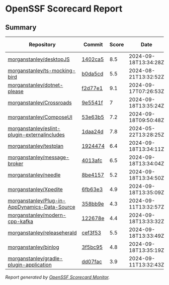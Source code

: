 # OpenSSF Scorecard Report

## Summary

| Repository | Commit | Score | Date | Score Delta | Report | StepSecurity |
| -- | -- | -- | -- | -- | -- | -- |
| [morganstanley/desktopJS](https://github.com/morganstanley/desktopJS) | [1402ca5](https://github.com/morganstanley/desktopJS/commit/1402ca5199dc52a84fa7257216248033c3afa217) | 8.5 | 2024-09-18T13:34:28Z | 0 / [Details](https://ossf.github.io/scorecard-visualizer/#/projects/github.com/morganstanley/desktopJS/compare/1402ca5199dc52a84fa7257216248033c3afa217/1402ca5199dc52a84fa7257216248033c3afa217) | [View](https://ossf.github.io/scorecard-visualizer/#/projects/github.com/morganstanley/desktopJS/commit/1402ca5199dc52a84fa7257216248033c3afa217) | [Fix it](https://app.stepsecurity.io/securerepo?repo=morganstanley/desktopJS) |
| [morganstanley/ts-mocking-bird](https://github.com/morganstanley/ts-mocking-bird) | [b0da5cd](https://github.com/morganstanley/ts-mocking-bird/commit/b0da5cdb8e2a473d2d910f103440a43430e465ca) | 5.5 | 2024-08-21T13:32:52Z | 0 / [Details](https://ossf.github.io/scorecard-visualizer/#/projects/github.com/morganstanley/ts-mocking-bird/compare/b0da5cdb8e2a473d2d910f103440a43430e465ca/b0da5cdb8e2a473d2d910f103440a43430e465ca) | [View](https://ossf.github.io/scorecard-visualizer/#/projects/github.com/morganstanley/ts-mocking-bird/commit/b0da5cdb8e2a473d2d910f103440a43430e465ca) | [Fix it](https://app.stepsecurity.io/securerepo?repo=morganstanley/ts-mocking-bird) |
| [morganstanley/dotnet-please](https://github.com/morganstanley/dotnet-please) | [f2d77e1](https://github.com/morganstanley/dotnet-please/commit/f2d77e14248e63a9cc11dc420300ac6f98cac830) | 9.1 | 2024-09-17T07:26:53Z | 0 / [Details](https://ossf.github.io/scorecard-visualizer/#/projects/github.com/morganstanley/dotnet-please/compare/9071ab5e05b448edb486944e4e00a58531e3ae4d/f2d77e14248e63a9cc11dc420300ac6f98cac830) | [View](https://ossf.github.io/scorecard-visualizer/#/projects/github.com/morganstanley/dotnet-please/commit/f2d77e14248e63a9cc11dc420300ac6f98cac830) | [Fix it](https://app.stepsecurity.io/securerepo?repo=morganstanley/dotnet-please) |
| [morganstanley/Crossroads](https://github.com/morganstanley/Crossroads) | [9e5541f](https://github.com/morganstanley/Crossroads/commit/9e5541f5f9d7ba924ebb185c00ec1523e466aa79) | 7 | 2024-09-18T13:35:24Z | 0.2 / [Details](https://ossf.github.io/scorecard-visualizer/#/projects/github.com/morganstanley/Crossroads/compare/f037cf8fe2749dcbc2c2e41774344a83ec35d14a/9e5541f5f9d7ba924ebb185c00ec1523e466aa79) | [View](https://ossf.github.io/scorecard-visualizer/#/projects/github.com/morganstanley/Crossroads/commit/9e5541f5f9d7ba924ebb185c00ec1523e466aa79) | [Fix it](https://app.stepsecurity.io/securerepo?repo=morganstanley/Crossroads) |
| [morganstanley/ComposeUI](https://github.com/morganstanley/ComposeUI) | [53e63b5](https://github.com/morganstanley/ComposeUI/commit/53e63b5e0ad9702e6dec1d8f6454701a977dd439) | 7.2 | 2024-09-18T09:50:48Z | -0.2 / [Details](https://ossf.github.io/scorecard-visualizer/#/projects/github.com/morganstanley/ComposeUI/compare/26933d3a61c1256451ca63edef2c7a89fe3cd6b7/53e63b5e0ad9702e6dec1d8f6454701a977dd439) | [View](https://ossf.github.io/scorecard-visualizer/#/projects/github.com/morganstanley/ComposeUI/commit/53e63b5e0ad9702e6dec1d8f6454701a977dd439) | [Fix it](https://app.stepsecurity.io/securerepo?repo=morganstanley/ComposeUI) |
| [morganstanley/eslint-plugin-externalincludes](https://github.com/morganstanley/eslint-plugin-externalincludes) | [1daa24d](https://github.com/morganstanley/eslint-plugin-externalincludes/commit/1daa24d376075c08ff6c76142724cfc523026dfc) | 7.8 | 2024-05-22T13:28:25Z | 0 / [Details](https://ossf.github.io/scorecard-visualizer/#/projects/github.com/morganstanley/eslint-plugin-externalincludes/compare/1daa24d376075c08ff6c76142724cfc523026dfc/1daa24d376075c08ff6c76142724cfc523026dfc) | [View](https://ossf.github.io/scorecard-visualizer/#/projects/github.com/morganstanley/eslint-plugin-externalincludes/commit/1daa24d376075c08ff6c76142724cfc523026dfc) | [Fix it](https://app.stepsecurity.io/securerepo?repo=morganstanley/eslint-plugin-externalincludes) |
| [morganstanley/testplan](https://github.com/morganstanley/testplan) | [1924474](https://github.com/morganstanley/testplan/commit/192447421eb609f1d620cc64efee28889215a8e3) | 6.4 | 2024-09-18T13:34:11Z | 0 / [Details](https://ossf.github.io/scorecard-visualizer/#/projects/github.com/morganstanley/testplan/compare/b0c57b2e33e58661734b32440f30a25151990608/192447421eb609f1d620cc64efee28889215a8e3) | [View](https://ossf.github.io/scorecard-visualizer/#/projects/github.com/morganstanley/testplan/commit/192447421eb609f1d620cc64efee28889215a8e3) | [Fix it](https://app.stepsecurity.io/securerepo?repo=morganstanley/testplan) |
| [morganstanley/message-broker](https://github.com/morganstanley/message-broker) | [4013afc](https://github.com/morganstanley/message-broker/commit/4013afc683d5e4ae1a2fd01e4d829b53b2b97c00) | 6.5 | 2024-09-18T13:34:04Z | 0 / [Details](https://ossf.github.io/scorecard-visualizer/#/projects/github.com/morganstanley/message-broker/compare/4013afc683d5e4ae1a2fd01e4d829b53b2b97c00/4013afc683d5e4ae1a2fd01e4d829b53b2b97c00) | [View](https://ossf.github.io/scorecard-visualizer/#/projects/github.com/morganstanley/message-broker/commit/4013afc683d5e4ae1a2fd01e4d829b53b2b97c00) | [Fix it](https://app.stepsecurity.io/securerepo?repo=morganstanley/message-broker) |
| [morganstanley/needle](https://github.com/morganstanley/needle) | [8be4157](https://github.com/morganstanley/needle/commit/8be415743c390ade27ad92cde18f17cbc486701d) | 5.2 | 2024-09-18T13:34:50Z | 0 / [Details](https://ossf.github.io/scorecard-visualizer/#/projects/github.com/morganstanley/needle/compare/8be415743c390ade27ad92cde18f17cbc486701d/8be415743c390ade27ad92cde18f17cbc486701d) | [View](https://ossf.github.io/scorecard-visualizer/#/projects/github.com/morganstanley/needle/commit/8be415743c390ade27ad92cde18f17cbc486701d) | [Fix it](https://app.stepsecurity.io/securerepo?repo=morganstanley/needle) |
| [morganstanley/Xpedite](https://github.com/morganstanley/Xpedite) | [6fb63e3](https://github.com/morganstanley/Xpedite/commit/6fb63e36def7b80316b0977b3609dd6a4eb36f50) | 4.9 | 2024-09-18T13:35:09Z | 0 / [Details](https://ossf.github.io/scorecard-visualizer/#/projects/github.com/morganstanley/Xpedite/compare/306e8801884d0838d8cd77ed3bd4991da71b7c85/6fb63e36def7b80316b0977b3609dd6a4eb36f50) | [View](https://ossf.github.io/scorecard-visualizer/#/projects/github.com/morganstanley/Xpedite/commit/6fb63e36def7b80316b0977b3609dd6a4eb36f50) | [Fix it](https://app.stepsecurity.io/securerepo?repo=morganstanley/Xpedite) |
| [morganstanley/Plug-in-AppDynamics-Data-Source](https://github.com/morganstanley/Plug-in-AppDynamics-Data-Source) | [358bb9e](https://github.com/morganstanley/Plug-in-AppDynamics-Data-Source/commit/358bb9ebe57ece961be43b43130789f15a48d5fe) | 4.3 | 2024-09-11T13:32:57Z | 0 / [Details](https://ossf.github.io/scorecard-visualizer/#/projects/github.com/morganstanley/Plug-in-AppDynamics-Data-Source/compare/358bb9ebe57ece961be43b43130789f15a48d5fe/358bb9ebe57ece961be43b43130789f15a48d5fe) | [View](https://ossf.github.io/scorecard-visualizer/#/projects/github.com/morganstanley/Plug-in-AppDynamics-Data-Source/commit/358bb9ebe57ece961be43b43130789f15a48d5fe) | [Fix it](https://app.stepsecurity.io/securerepo?repo=morganstanley/Plug-in-AppDynamics-Data-Source) |
| [morganstanley/modern-cpp-kafka](https://github.com/morganstanley/modern-cpp-kafka) | [122678e](https://github.com/morganstanley/modern-cpp-kafka/commit/122678e881de94721458fd948f38e65366b68689) | 4.4 | 2024-09-18T13:33:32Z | 0 / [Details](https://ossf.github.io/scorecard-visualizer/#/projects/github.com/morganstanley/modern-cpp-kafka/compare/122678e881de94721458fd948f38e65366b68689/122678e881de94721458fd948f38e65366b68689) | [View](https://ossf.github.io/scorecard-visualizer/#/projects/github.com/morganstanley/modern-cpp-kafka/commit/122678e881de94721458fd948f38e65366b68689) | [Fix it](https://app.stepsecurity.io/securerepo?repo=morganstanley/modern-cpp-kafka) |
| [morganstanley/releaseherald](https://github.com/morganstanley/releaseherald) | [cef3f53](https://github.com/morganstanley/releaseherald/commit/cef3f533b03f551ff0b68c7f9856f21008146d5d) | 5.5 | 2024-09-18T13:33:49Z | 0 / [Details](https://ossf.github.io/scorecard-visualizer/#/projects/github.com/morganstanley/releaseherald/compare/cef3f533b03f551ff0b68c7f9856f21008146d5d/cef3f533b03f551ff0b68c7f9856f21008146d5d) | [View](https://ossf.github.io/scorecard-visualizer/#/projects/github.com/morganstanley/releaseherald/commit/cef3f533b03f551ff0b68c7f9856f21008146d5d) | [Fix it](https://app.stepsecurity.io/securerepo?repo=morganstanley/releaseherald) |
| [morganstanley/binlog](https://github.com/morganstanley/binlog) | [3f5bc95](https://github.com/morganstanley/binlog/commit/3f5bc950d481d768505c3694243bdefaddfbd6b5) | 4.8 | 2024-09-18T13:35:19Z | 0 / [Details](https://ossf.github.io/scorecard-visualizer/#/projects/github.com/morganstanley/binlog/compare/3f5bc950d481d768505c3694243bdefaddfbd6b5/3f5bc950d481d768505c3694243bdefaddfbd6b5) | [View](https://ossf.github.io/scorecard-visualizer/#/projects/github.com/morganstanley/binlog/commit/3f5bc950d481d768505c3694243bdefaddfbd6b5) | [Fix it](https://app.stepsecurity.io/securerepo?repo=morganstanley/binlog) |
| [morganstanley/gradle-plugin-application](https://github.com/morganstanley/gradle-plugin-application) | [dd07fac](https://github.com/morganstanley/gradle-plugin-application/commit/dd07fac568c260bf17ad7ad0ac7bd9f1263e4ac1) | 3.9 | 2024-09-11T13:32:43Z | 0 / [Details](https://ossf.github.io/scorecard-visualizer/#/projects/github.com/morganstanley/gradle-plugin-application/compare/dd07fac568c260bf17ad7ad0ac7bd9f1263e4ac1/dd07fac568c260bf17ad7ad0ac7bd9f1263e4ac1) | [View](https://ossf.github.io/scorecard-visualizer/#/projects/github.com/morganstanley/gradle-plugin-application/commit/dd07fac568c260bf17ad7ad0ac7bd9f1263e4ac1) | [Fix it](https://app.stepsecurity.io/securerepo?repo=morganstanley/gradle-plugin-application) |

_Report generated by [OpenSSF Scorecard Monitor](https://github.com/ossf/scorecard-monitor)._
